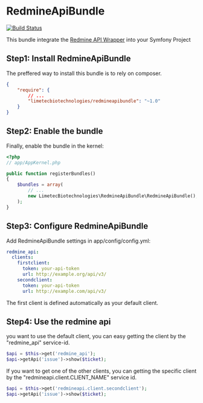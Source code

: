 RedmineApiBundle
================

[![Build Status](https://travis-ci.org/LimetecBiotechnologies/RedmineApiBundle.svg)](https://travis-ci.org/LimetecBiotechnologies/RedmineApiBundle)

This bundle integrate the [Redmine API Wrapper](https://github.com/kbsali/php-redmine-api) into your Symfony Project

## Step1: Install RedmineApiBundle

The preffered way to install this bundle is to rely on composer.

```json
{
    "require": {
        // ...
        "limetecbiotechnologies/redmineapibundle": "~1.0"
    }
}
```

## Step2: Enable the bundle

Finally, enable the bundle in the kernel:

```php
<?php
// app/AppKernel.php

public function registerBundles()
{
    $bundles = array(
        // ...
        new LimetecBiotechnologies\RedmineApiBundle\RedmineApiBundle(),
    );
}
```

## Step3: Configure RedmineApiBundle

Add RedmineApiBundle settings in app/config/config.yml:

```yaml
redmine_api:
  clients:
    firstclient:
      token: your-api-token
      url: http://example.org/api/v3/
    secondclient:
      token: your-api-token
      url: http://example.com/api/v3/
```

The first client is defined automatically as your default client.

## Step4: Use the redmine api

you want to use the default client, you can easy getting the client by the "redmine_api" service-id.

```php
$api = $this->get('redmine_api');
$api->getApi('issue')->show($ticket);
```
 
If you want to get one of the other clients, you can getting the specific client by the "redmineapi.client.CLIENT_NAME" service id.

```php
$api = $this->get('redmineapi.client.secondclient');
$api->getApi('issue')->show($ticket);
```

